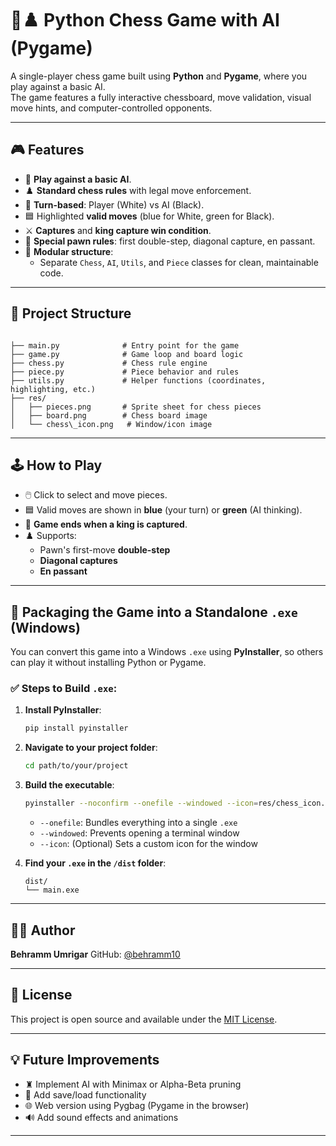 # 🤖♟️ Python Chess Game with AI (Pygame)

A single-player chess game built using **Python** and **Pygame**, where you play against a basic AI.  
The game features a fully interactive chessboard, move validation, visual move hints, and computer-controlled opponents.

---

## 🎮 Features

- 🎯 **Play against a basic AI**.
- ♟️ **Standard chess rules** with legal move enforcement.
- 🔁 **Turn-based**: Player (White) vs AI (Black).
- 🟦 Highlighted **valid moves** (blue for White, green for Black).
- ⚔️ **Captures** and **king capture win condition**.
- 👣 **Special pawn rules**: first double-step, diagonal capture, en passant.
- 🧠 **Modular structure**:
  - Separate `Chess`, `AI`, `Utils`, and `Piece` classes for clean, maintainable code.

---

## 📂 Project Structure

```

├── main.py              # Entry point for the game
├── game.py              # Game loop and board logic
├── chess.py             # Chess rule engine
├── piece.py             # Piece behavior and rules
├── utils.py             # Helper functions (coordinates, highlighting, etc.)
├── res/
│   ├── pieces.png       # Sprite sheet for chess pieces
│   ├── board.png        # Chess board image
│   └── chess\_icon.png   # Window/icon image

````

---

## 🕹️ How to Play

- 🖱️ Click to select and move pieces.
- 🟦 Valid moves are shown in **blue** (your turn) or **green** (AI thinking).
- 👑 **Game ends when a king is captured**.
- ♟️ Supports:
  - Pawn's first-move **double-step**
  - **Diagonal captures**
  - **En passant**

---

## 🧱 Packaging the Game into a Standalone `.exe` (Windows)

You can convert this game into a Windows `.exe` using **PyInstaller**, so others can play it without installing Python or Pygame.

### ✅ Steps to Build `.exe`:

1. **Install PyInstaller**:

   ```bash
   pip install pyinstaller
    ````

2. **Navigate to your project folder**:

   ```bash
   cd path/to/your/project
   ```

3. **Build the executable**:

   ```bash
   pyinstaller --noconfirm --onefile --windowed --icon=res/chess_icon.png main.py
   ```

   * `--onefile`: Bundles everything into a single `.exe`
   * `--windowed`: Prevents opening a terminal window
   * `--icon`: (Optional) Sets a custom icon for the window

4. **Find your `.exe` in the `/dist` folder**:

   ```
   dist/
   └── main.exe
   ```
---

## 👨‍💻 Author

**Behramm Umrigar**
GitHub: [@behramm10](https://github.com/behramm10)

---

## 📜 License

This project is open source and available under the [MIT License](LICENSE).

---

## 💡 Future Improvements

* ♜ Implement AI with Minimax or Alpha-Beta pruning
* 💾 Add save/load functionality
* 🌐 Web version using Pygbag (Pygame in the browser)
* 🔊 Add sound effects and animations

---
